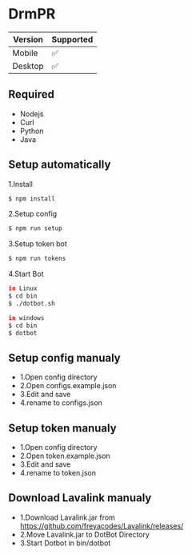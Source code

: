 # DrmPR

| Version | Supported          |
| ------- | ------------------ |
| Mobile   | :white_check_mark: |
| Desktop   | :white_check_mark: |

## Required
- Nodejs
- Curl
- Python
- Java

## Setup automatically
1.Install
```sh
$ npm install
```
2.Setup config
```sh
$ npm run setup
```
3.Setup token bot
```sh
$ npm run tokens
```
4.Start Bot
```sh
in Linux
$ cd bin
$ ./dotbot.sh

in windows
$ cd bin
$ dotbot
```

## Setup config manualy
- 1.Open config directory
- 2.Open configs.example.json
- 3.Edit and save
- 4.rename to configs.json

## Setup token manualy
- 1.Open config directory
- 2.Open token.example.json
- 3.Edit and save
- 4.rename to token.json

## Download Lavalink manualy
- 1.Download Lavalink.jar from https://github.com/freyacodes/Lavalink/releases/
- 2.Move Lavalink.jar to DotBot Directory
- 3.Start Dotbot in bin/dotbot
